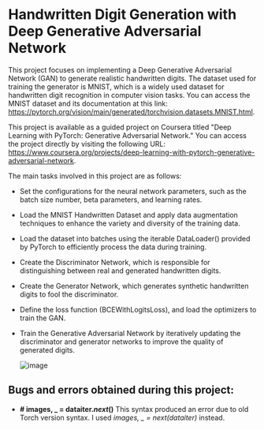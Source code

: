 # Handwritten Digit Generation with Deep Generative Adversarial Network
This project focuses on implementing a Deep Generative Adversarial Network (GAN) to generate realistic handwritten digits. The dataset used for training the generator is MNIST, which is a widely used dataset for handwritten digit recognition in computer vision tasks. You can access the MNIST dataset and its documentation at this link: https://pytorch.org/vision/main/generated/torchvision.datasets.MNIST.html.

This project is available as a guided project on Coursera titled "Deep Learning with PyTorch: Generative Adversarial Network." You can access the project directly by visiting the following URL: https://www.coursera.org/projects/deep-learning-with-pytorch-generative-adversarial-network.

The main tasks involved in this project are as follows:

- Set the configurations for the neural network parameters, such as the batch size number, beta parameters, and learning rates.
- Load the MNIST Handwritten Dataset and apply data augmentation techniques to enhance the variety and diversity of the training data.
- Load the dataset into batches using the iterable DataLoader() provided by PyTorch to efficiently process the data during training.
- Create the Discriminator Network, which is responsible for distinguishing between real and generated handwritten digits.
- Create the Generator Network, which generates synthetic handwritten digits to fool the discriminator.
- Define the loss function (BCEWithLogitsLoss), and load the optimizers to train the GAN.
- Train the Generative Adversarial Network by iteratively updating the discriminator and generator networks to improve the quality of generated digits.

  ![image](https://github.com/jose-zerna/Handwritten-Digit-Generation-with-Deep-Generative-Adversarial-Network/assets/92068963/d33c5607-6902-4181-bf82-4dabed68165b)


## Bugs and errors obtained during this project:
- **# images, _ = dataiter._next_()** This syntax produced an error due to old Torch version syntax. I used *images, _ = next(dataiter)* instead.
